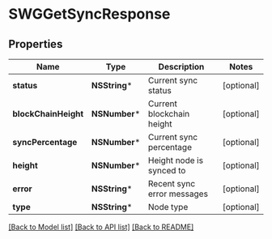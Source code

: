 # SWGGetSyncResponse

## Properties
Name | Type | Description | Notes
------------ | ------------- | ------------- | -------------
**status** | **NSString*** | Current sync status | [optional] 
**blockChainHeight** | **NSNumber*** | Current blockchain height | [optional] 
**syncPercentage** | **NSNumber*** | Current sync percentage | [optional] 
**height** | **NSNumber*** | Height node is synced to | [optional] 
**error** | **NSString*** | Recent sync error messages | [optional] 
**type** | **NSString*** | Node type | [optional] 

[[Back to Model list]](../README.md#documentation-for-models) [[Back to API list]](../README.md#documentation-for-api-endpoints) [[Back to README]](../README.md)


